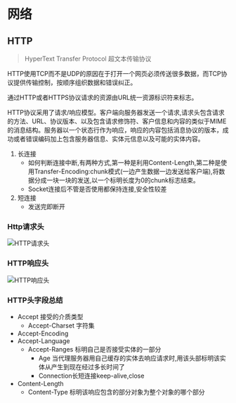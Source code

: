 # 网络 #


## HTTP ##
>HyperText Transfer Protocol
>超文本传输协议

HTTP使用TCP而不是UDP的原因在于打开一个网页必须传送很多数据，而TCP协议提供传输控制，按顺序组织数据和错误纠正。

通过HTTP或者HTTPS协议请求的资源由URL统一资源标识符来标志。

HTTP协议采用了请求/响应模型。客户端向服务器发送一个请求,请求头包含请求的方法、URL、协议版本、以及包含请求修饰符、客户信息和内容的类似于MIME的消息结构。服务器以一个状态行作为响应，响应的内容包括消息协议的版本，成功或者错误编码加上包含服务器信息、实体元信息以及可能的实体内容。


1. 长连接
   - 如何判断连接中断,有两种方式,第一种是利用Content-Length,第二种是使用Transfer-Encoding:chunk模式(一边产生数据一边发送给客户端),将数据分成一块一块的发送,以一个标明长度为0的chunk标志结束。
   - Socket连接后不管是否使用都保持连接,安全性较差
2. 短连接
   - 发送完即断开

### Http请求头

![HTTP请求头](http://upload-images.jianshu.io/upload_images/2136918-f36574c16090c900?imageMogr2/auto-orient/strip%7CimageView2/2/w/1240)

### HTTP响应头

![HTTP响应头](http://upload-images.jianshu.io/upload_images/2136918-d8a343a874a9ea73?imageMogr2/auto-orient/strip%7CimageView2/2/w/1240)

### HTTP头字段总结

- Accept			接受的介质类型
  - Accept-Charset	字符集
- Accept-Encoding
- Accept-Language
  - Accept-Ranges	标明自己是否接受实体的一部分
    - Age		当代理服务器用自己缓存的实体去响应请求时,用该头部标明该实体从产生到现在经过多长时间了
    - Connection长短连接keep-alive,close
- Content-Length
  - Content-Type	标明该响应包含的部分对象为整个对象的哪个部分



